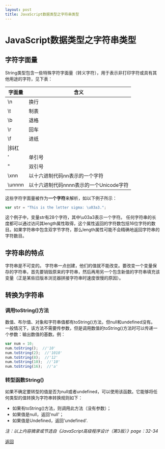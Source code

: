 ```yaml
---
layout: post
title: JavaScript数据类型之字符串类型
---
```


# JavaScript数据类型之字符串类型

## 字符字面量

String类型包含一些特殊字符字面量（转义字符），用于表示非打印字符或具有其他用途的字符，见下表：

|字面量|含义|
|-----|----|
|\n|换行|
|\t|制表|
|\b|退格|
|\r|回车|
|\f|进纸|
|\\|斜杠|
|\'|单引号|
|\"|双引号|
|\xnn|以十六进制代码nn表示的一个字符|
|\unnnn|以十六进制代码nnnn表示的一个Unicode字符|

这些字符字面量被作为**一个字符**来解析，如以下例子所示：
```javascript
var str = "This is the letter sigma: \u03a3.";
```
这个例子中，变量str有28个字符，其中\u03a3表示一个字符。
任何字符串的长度都可以通过访问其length属性取得，这个属性返回的字符数包括16位字符的数目。如果字符串中包含双字节字符，那么length属性可能不会精确地返回字符串的字符数目。

## 字符串的特点

字符串是不可变的。
字符串一点创建，他们的值就不能改变。要改变一个变量保存的字符串，首先要销毁原来的字符串，然后再用另一个包含新值的字符串填充该变量（正是某些旧版本浏览器拼接字符串时速度很慢的原因）。

## 转换为字符串

### 调用toString()方法

数值、布尔值、对象和字符串值都有toString()方法，但null和undefined没有。
一般情况下，该方法不需要传参数，但是调用数值的toString()方法时可以传递一个参数：输出数值的基数。例：
```javascript
var num = 10;
num.toString();  //'10'
num.toString(2);  //'1010'
num.toString(8);  //'12'
num.toString(10);  //'10'
num.toString(16);  //'a'
```
### 转型函数String()

如果不确定要转型的值是否为null或者undefined，可以使用该函数。它能够将任何类型的值转换为字符串转换规则如下：
* 如果有toString()方法，则调用此方法（没有参数）；
* 如果值是null，返回'null'；
* 如果值是Undefined，返回'undefined'.

*注：以上内容摘录或节选自《JavaScript高级程序设计（第3版）》page：32-34*

[返回](https://www.icenzhao.com/)